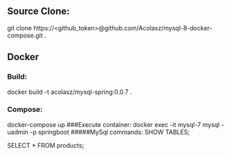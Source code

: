 ## Source Clone:
git clone https://<github_token>@github.com/Acolasz/mysql-8-docker-compose.git .

## Docker 
### Build:
docker build -t acolasz/mysql-spring:0.0.7 .
### Compose:
docker-compose up
###Execute container:
docker exec -it mysql-7 mysql -uadmin -p springboot
#####MySql commands:
SHOW TABLES;

SELECT * FROM products;

